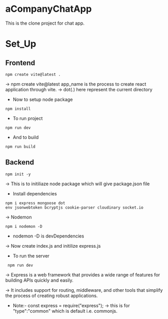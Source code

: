 # aCompanyChatApp
This is the clone project for chat app.

# Set_Up
## Frontend
```
npm create vite@latest .
```

-> npm create vite@latest app_name is the process to create react application through vite.
-> dot(.) here represent the current directory

* Now to setup node package 
```
npm install
```

* To run project 
```
npm run dev
```

* And to build 
```
npm run build
```

## Backend
```
npm init -y
```

-> This is to initiliaze node package which will give package.json file

* Install dependencies
```
npm i express mongoose dot
env jsonwebtoken bcryptjs cookie-parser cloudinary socket.io
```
-> Nodemon 
```
npm i nodemon -D
```
* nodemon -D is devDependencies

-> Now create index.js and initilize express.js

* To run the server
```
 npm run dev
 ```

 -> Express is a web framework that provides a wide range of features for building APIs quickly and easily.

 -> It includes support for routing, middleware, and other tools that simplify the process of creating robust applications. 

 * Note:- const express = require("express");  -> this is for "type":"common" which is default i.e. commonjs.

